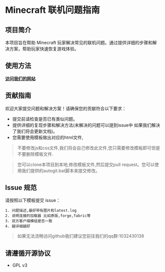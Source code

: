 # Minecraft 联机问题指南

## 项目简介
本项目旨在帮助 Minecraft 玩家解决常见的联机问题。通过提供详细的步骤和解决方案，帮助玩家快速恢复游戏体验。

## 使用方法
[**访问我们的网站**](https://www.100moi.top/)

## 贡献指南
欢迎大家提交问题和解决方案！请确保您的贡献符合以下要求：
- 提交前请检查是否已有类似问题。
- 提供详细的复现步骤和解决方法(未解决的问题可以提到issue中 如果我们解决了我们将会更新文档)。
- 您需要使用模板做出对应的html文件,
> 不要修改js和css文件,我们将会自己修改此文件,您只需要修改模板即可但是不要删除模板文件.

> 您可以clone本项目到本地,修改模板文件,然后提交pull request。您可以使用我们提供的autogit.bat脚本来提交修改。

## Issue 规范
请按照以下模板提交 issue：
```
1. 问题描述,最好带有图片和latest.log
2. 说明连接的加载器 比如原版,forge,fabric等
3. 双方客户端模组是否一致
4. 越详细越好
```
> 如果无法流畅访问github我们建议您前往我们的qq群:1032430138

## 请遵循开源协议
 - GPL v3